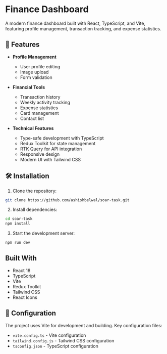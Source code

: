 # Finance Dashboard

A modern finance dashboard built with React, TypeScript, and Vite, featuring profile management, transaction tracking, and expense statistics.

## 🚀 Features

- **Profile Management**

  - User profile editing
  - Image upload
  - Form validation

- **Financial Tools**

  - Transaction history
  - Weekly activity tracking
  - Expense statistics
  - Card management
  - Contact list

- **Technical Features**
  - Type-safe development with TypeScript
  - Redux Toolkit for state management
  - RTK Query for API integration
  - Responsive design
  - Modern UI with Tailwind CSS

## 🛠️ Installation

1. Clone the repository:

```bash
git clone https://github.com/ashishbelwal/soar-task.git
```

2. Install dependencies:

```bash
cd soar-task
npm install
```

3. Start the development server:

```bash
npm run dev
```

## Built With

- React 18
- TypeScript
- Vite
- Redux Toolkit
- Tailwind CSS
- React Icons

## 🔧 Configuration

The project uses Vite for development and building. Key configuration files:

- `vite.config.ts` - Vite configuration
- `tailwind.config.js` - Tailwind CSS configuration
- `tsconfig.json` - TypeScript configuration
